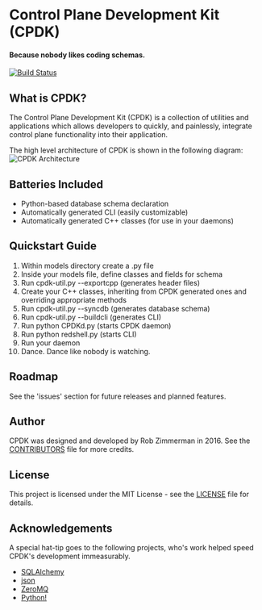 # Control Plane Development Kit (CPDK)
#### Because nobody likes coding schemas. 

[![Build Status](https://travis-ci.org/zimventures/cpdk.svg?branch=TravisCL)](https://travis-ci.org/zimventures/cpdk)

## What is CPDK?
The Control Plane Development Kit (CPDK) is a collection of utilities and applications which allows developers
to quickly, and painlessly, integrate control plane functionality into their application. 

The high level architecture of CPDK is shown in the following diagram:
![CPDK Architecture](https://github.com/zimventures/cpdk/blob/master/docs/topology.PNG "CPDK Architecture")

## Batteries Included
- Python-based database schema declaration
- Automatically generated CLI (easily customizable)
- Automatically generated C++ classes (for use in your daemons)

## Quickstart Guide
1. Within models directory create a .py file
2. Inside your models file, define classes and fields for schema
3. Run cpdk-util.py --exportcpp (generates header files)
4. Create your C++ classes, inheriting from CPDK generated ones and overriding appropriate methods
5. Run cpdk-util.py --syncdb (generates database schema)
6. Run cpdk-util.py --buildcli (generates CLI)
7. Run python CPDKd.py (starts CPDK daemon)
8. Run python redshell.py (starts CLI)
9. Run your daemon
10. Dance. Dance like nobody is watching.

## Roadmap
See the 'issues' section for future releases and planned features. 

## Author
CPDK was designed and developed by Rob Zimmerman in 2016. See the [CONTRIBUTORS](https://github.com/zimventures/cpdk/blob/master/docs/CONTRIBUTORS.md) file for more credits. 

## License
This project is licensed under the MIT License - see the [LICENSE](https://github.com/zimventures/cpdk/blob/master/docs/LICENSE) file for details. 

## Acknowledgements
A special hat-tip goes to the following projects, who's work helped speed CPDK's development immeasurably.

- [SQLAlchemy](http://www.sqlalchemy.org/)
- [json](https://github.com/nlohmann/json)
- [ZeroMQ](http://zeromq.org/)
- [Python!](https://www.python.org/)
